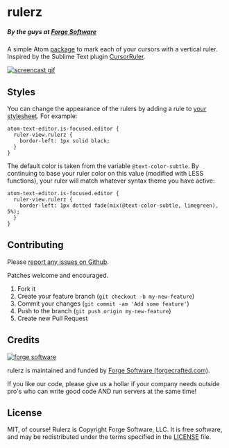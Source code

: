 # rulerz

##### By the guys at [Forge Software](http://www.forgecrafted.com/)

A simple Atom [package](https://atom.io/packages/rulerz) to mark each of your cursors with a vertical ruler. Inspired by the Sublime Text plugin [CursorRuler](https://github.com/icylace/CursorRuler).

[![screencast gif](https://cloud.githubusercontent.com/assets/281467/5994471/d3648c72-aa42-11e4-8916-bdd4705ed55c.gif)](http://www.forgecrafted.com)

## Styles

You can change the appearance of the rulers by adding a rule to [your stylesheet](https://atom.io/docs/latest/using-atom-basic-customization#style-tweaks). For example:

```less
atom-text-editor.is-focused.editor {
  ruler-view.rulerz {
    border-left: 1px solid black;
  }
}
```

The default color is taken from the variable `@text-color-subtle`. By continuing to base your ruler color on this value (modified with LESS functions), your ruler will match whatever syntax theme you have active:

```less
atom-text-editor.is-focused.editor {
  ruler-view.rulerz {
    border-left: 1px dotted fade(mix(@text-color-subtle, limegreen), 5%);
  }
}
```

## Contributing

Please [report any issues on Github](https://github.com/forgecrafted/rulerz/issues).

Patches welcome and encouraged.

1. Fork it
2. Create your feature branch (`git checkout -b my-new-feature`)
3. Commit your changes (`git commit -am 'Add some feature'`)
4. Push to the branch (`git push origin my-new-feature`)
5. Create new Pull Request

## Credits

[![forge software](http://www.forgecrafted.com/logo.png)](http://www.forgecrafted.com)

rulerz is maintained and funded by [Forge Software (forgecrafted.com)](http://www.forgecrafted.com).

If you like our code, please give us a hollar if your company needs outside pro's who can write good code AND run servers at the same time!

## License

MIT, of course! Rulerz is Copyright Forge Software, LLC. It is free software, and may be redistributed under the terms specified in the [LICENSE](LICENSE.md) file.
